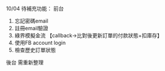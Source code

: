 10/04 待補充功能：
前台
1. 忘記密碼email 
2. 註冊email驗證
3. 綠界模擬金流 【callback->比對後更新訂單的付款狀態+扣庫存】
4. 使用FB account login
5. 檢查歷史訂單狀態

後台
需重新整理
